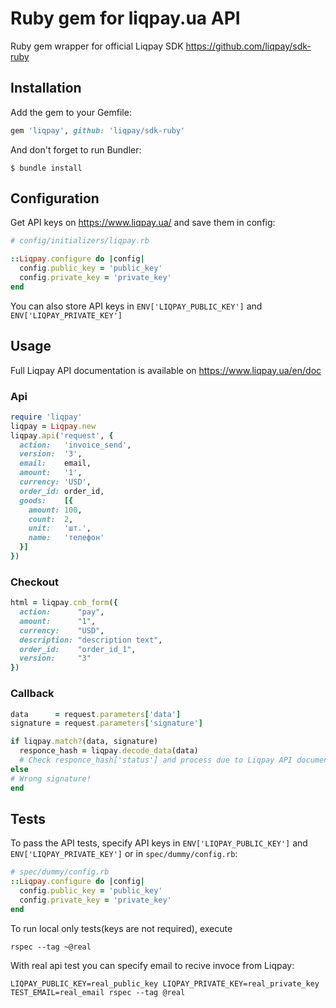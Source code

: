 # Ruby gem for liqpay.ua API

Ruby gem wrapper for official Liqpay SDK https://github.com/liqpay/sdk-ruby

## Installation

Add the gem to your Gemfile:

```ruby
gem 'liqpay', github: 'liqpay/sdk-ruby'
```

And don't forget to run Bundler:

```shell
$ bundle install
```

## Configuration

Get API keys on https://www.liqpay.ua/ and save them in config:
 
```ruby
# config/initializers/liqpay.rb

::Liqpay.configure do |config|
  config.public_key = 'public_key'
  config.private_key = 'private_key'
end
```

You can also store API keys in `ENV['LIQPAY_PUBLIC_KEY']` and `ENV['LIQPAY_PRIVATE_KEY']`

## Usage

Full Liqpay API documentation is available on https://www.liqpay.ua/en/doc

### Api

```ruby
require 'liqpay'
liqpay = Liqpay.new
liqpay.api('request', {
  action:   'invoice_send',
  version:  '3',
  email:    email,
  amount:   '1',
  currency: 'USD',
  order_id: order_id,
  goods:    [{
    amount: 100,
    count:  2,
    unit:   'шт.',
    name:   'телефон'
  }]
})
```

### Checkout

```ruby
html = liqpay.cnb_form({
  action:      "pay",
  amount:      "1",
  currency:    "USD",
  description: "description text",
  order_id:    "order_id_1",
  version:     "3"
})
```

### Callback

```ruby
data      = request.parameters['data']
signature = request.parameters['signature']

if liqpay.match?(data, signature)
  responce_hash = liqpay.decode_data(data)
  # Check responce_hash['status'] and process due to Liqpay API documentation.
else
# Wrong signature!
end
```

## Tests

To pass the API tests, specify API keys in `ENV['LIQPAY_PUBLIC_KEY']` and `ENV['LIQPAY_PRIVATE_KEY']`
or in `spec/dummy/config.rb`:

```ruby
# spec/dummy/config.rb
::Liqpay.configure do |config|
  config.public_key = 'public_key'
  config.private_key = 'private_key'
end
```
To run local only tests(keys are not required), execute
```
rspec --tag ~@real
```

With real api test you can specify email to recive invoce from Liqpay:
```
LIQPAY_PUBLIC_KEY=real_public_key LIQPAY_PRIVATE_KEY=real_private_key TEST_EMAIL=real_email rspec --tag @real
```

